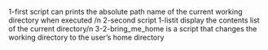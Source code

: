 1-first script can prints the absolute path name of the current working directory when executed /n
2-second script 1-listit display the contents list of the  current directory/n
3-2-bring_me_home  is a script that changes the working directory to the user’s home directory

